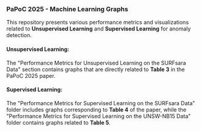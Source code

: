 ### PaPoC 2025 - Machine Learning Graphs

This repository presents various performance metrics and visualizations related to **Unsupervised Learning** and **Supervised Learning** for anomaly detection.

#### Unsupervised Learning:
The "Performance Metrics for Unsupervised Learning on the SURFsara Data" section contains graphs that are directly related to **Table 3** in the PaPoC 2025 paper.

#### Supervised Learning:
The "Performance Metrics for Supervised Learning on the SURFsara Data" folder includes graphs corresponding to **Table 4** of the paper, while the "Performance Metrics for Supervised Learning on the UNSW-NB15 Data" folder contains graphs related to **Table 5**.
